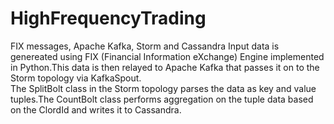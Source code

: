 # HighFrequencyTrading
FIX messages, Apache Kafka, Storm and Cassandra
Input data is genereated using FIX (Financial Information eXchange) Engine implemented in Python.This data is then relayed to Apache Kafka that passes it on to the Storm topology via KafkaSpout.  
The SplitBolt class in the Storm topology parses the data as key and value tuples.The CountBolt class performs aggregation on the tuple data based on the ClordId and writes it to Cassandra.  

